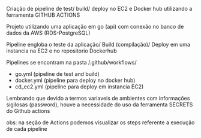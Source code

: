 Criação de pipeline de test/ build/ deploy no EC2 e Docker hub utilizando a ferramenta GITHUB ACTIONS

Projeto utilizando uma aplicação em go (api) com conexão no banco de dados da AWS (RDS-PostgreSQL)

Pipeline engloba o teste da aplicação/ Build (compilação)/ Deploy em uma instancia na EC2 e no repositorio Dockerhub

Pipelines se encontram na pasta /.github/workflows/
- go.yml (pipeline de test and build)
- docker.yml (pipeline para deploy no docker hub)
- cd_ec2.yml (pipeline para deploy em instancia EC2)

Lembrando que devido a termos variaveis de ambientes com informações sigilosas (password), houve a necessidade do uso da ferramenta SECRETS do Github actions

obs: na seção de Actions podemos visualizar os steps referente a execução de cada pipeline
